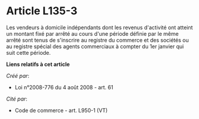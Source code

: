 # Article L135-3

Les vendeurs à domicile indépendants dont les revenus d'activité ont atteint un montant fixé par arrêté au cours d'une
période définie par le même arrêté sont tenus de s'inscrire au registre du commerce et des sociétés ou au registre spécial
des agents commerciaux à compter du 1er janvier qui suit cette période.

**Liens relatifs à cet article**

_Créé par_:

  - Loi n°2008-776 du 4 août 2008 - art. 61

_Cité par_:

  - Code de commerce - art. L950-1 (VT)
